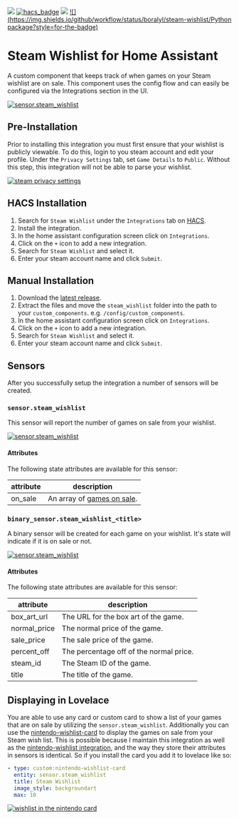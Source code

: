 [![](https://img.shields.io/github/release/boralyl/steam-wishlist/all.svg?style=for-the-badge)](https://github.com/boralyl/steam-wishlist/releases)
[![hacs_badge](https://img.shields.io/badge/HACS-Default-orange.svg?style=for-the-badge)](https://github.com/hacs/integration)
[![](https://img.shields.io/github/license/boralyl/steam-wishlist?style=for-the-badge)](LICENSE)
[![](https://img.shields.io/github/workflow/status/boralyl/steam-wishlist/Python package?style=for-the-badge)](https://github.com/boralyl/steam-wishlist/actions)

# Steam Wishlist for Home Assistant

A custom component that keeps track of when games on your Steam wishlist are on
sale. This component uses the config flow and can easily be configured via the
Integrations section in the UI.

[![sensor.steam_wishlist](https://github.com/boralyl/steam-wishlist/raw/master/assets/setup.png)](https://github.com/boralyl/steam-wishlist/raw/master/assets/setup.png)

## Pre-Installation

Prior to installing this integration you must first ensure that your wishlist is publicly
viewable. To do this, login to you steam account and edit your profile. Under the
`Privacy Settings` tab, set `Game Details` to `Public`. Without this step, this integration
will not be able to parse your wishlist.

[![steam privacy settings](https://github.com/boralyl/steam-wishlist/raw/master/assets/steam-profile.png)](https://github.com/boralyl/steam-wishlist/raw/master/assets/steam-profile.png)

## HACS Installation

1. Search for `Steam Wishlist` under the `Integrations` tab on [HACS](https://hacs.xyz/).
2. Install the integration.
3. In the home assistant configuration screen click on `Integrations`.
4. Click on the `+` icon to add a new integration.
5. Search for `Steam Wishlist` and select it.
6. Enter your steam account name and click `Submit`.

## Manual Installation

1. Download the [latest release](https://github.com/boralyl/steam-wishlist/releases).
2. Extract the files and move the `steam_wishlist` folder into the path to your
   `custom_components`. e.g. `/config/custom_components`.
3. In the home assistant configuration screen click on `Integrations`.
4. Click on the `+` icon to add a new integration.
5. Search for `Steam Wishlist` and select it.
6. Enter your steam account name and click `Submit`.

## Sensors

After you successfully setup the integration a number of sensors will be created.

### `sensor.steam_wishlist`

This sensor will report the number of games on sale from your wishlist.

[![sensor.steam_wishlist](https://github.com/boralyl/steam-wishlist/raw/master/assets/sensor.steam_wishlist.png)](https://github.com/boralyl/steam-wishlist/raw/master/assets/sensor.steam_wishlist.png)

#### Attributes

The following state attributes are available for this sensor:

| attribute | description                                 |
| --------- | ------------------------------------------- |
| on_sale   | An array of [games on sale](#attributes-1). |

### `binary_sensor.steam_wishlist_<title>`

A binary sensor will be created for each game on your wishlist. It's state will
indicate if it is on sale or not.

[![sensor.steam_wishlist](https://github.com/boralyl/steam-wishlist/raw/master/assets/binary_sensor.steam_wishlist_terraria.png)](https://github.com/boralyl/steam-wishlist/raw/master/assets/binary_sensor.steam_wishlist_terraria.png)

#### Attributes

The following state attributes are available for this sensor:

| attribute    | description                             |
| ------------ | --------------------------------------- |
| box_art_url  | The URL for the box art of the game.    |
| normal_price | The normal price of the game.           |
| sale_price   | The sale price of the game.             |
| percent_off  | The percentage off of the normal price. |
| steam_id     | The Steam ID of the game.               |
| title        | The title of the game.                  |

## Displaying in Lovelace

You are able to use any card or custom card to show a list of your games that are
on sale by utilizing the `sensor.steam_wishlist`. Additionally you can use the
[nintendo-wishlist-card](https://github.com/custom-cards/nintendo-wishlist-card)
to display the games on sale from your Steam wish list. This is possible because
I maintain this integration as well as the [nintendo-wishlist integration](https://github.com/custom-components/sensor.nintendo_wishlist), and the way they store their attributes
in sensors is identical. So if you install the card you add it to lovelace like so:

```yaml
- type: custom:nintendo-wishlist-card
  entity: sensor.steam_wishlist
  title: Steam Wishlist
  image_style: backgroundart
  max: 10
```

[![wishlist in the nintendo card](https://github.com/boralyl/steam-wishlist/raw/master/assets/custom-card.png)](https://github.com/boralyl/steam-wishlist/raw/master/assets/custom-card.png)
